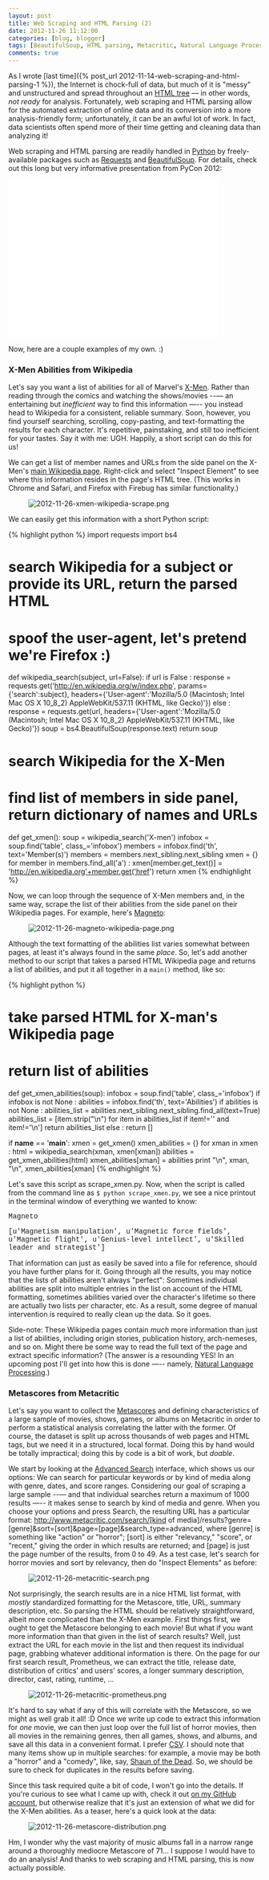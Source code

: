 ```yaml
---
layout: post
title: Web Scraping and HTML Parsing (2)
date: 2012-11-26 11:12:00
categories: [blog, blogger]
tags: [BeautifulSoup, HTML parsing, Metacritic, Natural Language Processing, PyCon, Requests, web scraping, Wikipedia, X-Men]
comments: true
---
```


As I wrote [last time]({% post_url 2012-11-14-web-scraping-and-html-parsing-1 %}), the Internet is chock-full of data, but much of it is "messy" and unstructured and spread throughout an [HTML tree](http://vinaytech.files.wordpress.com/2008/11/domimage.png) — in other words, _not ready_ for analysis. Fortunately, web scraping and HTML parsing allow for the automated extraction of online data and its conversion into a more analysis-friendly form; unfortunately, it can be an awful lot of work. In fact, data scientists often spend more of their time getting and cleaning data than analyzing it!

Web scraping and HTML parsing are readily handled in [Python](http://www.python.org/) by freely-available packages such as [Requests](http://docs.python-requests.org/en/latest/) and [BeautifulSoup](http://www.crummy.com/software/BeautifulSoup/). For details, check out this long but very informative presentation from PyCon 2012:

<iframe width="420" height="315" src="//www.youtube.com/embed/52wxGESwQSA" frameborder="0" allowfullscreen></iframe>

Now, here are a couple examples of my own. :)

### X-Men Abilities from Wikipedia

Let's say you want a list of abilities for all of Marvel's [X-Men](http://marvel.com/universe/X-Men). Rather than reading through the comics and watching the shows/movies --— an entertaining but _inefficient_ way to find this information —-- you instead head to Wikipedia for a consistent, reliable summary. Soon, however, you find yourself searching, scrolling, copy-pasting, and text-formatting the results for each character. It's repetitive, painstaking, and still too inefficient for your tastes. Say it with me: UGH. Happily, a short script can do this for us!

We can get a list of member names and URLs from the side panel on the X-Men's [main Wikipedia page](http://en.wikipedia.org/wiki/X-Men). Right-click and select "Inspect Element" to see where this information resides in the page's HTML tree. (This works in Chrome and Safari, and Firefox with Firebug has similar functionality.)

<figure>
  <img class="tqw" src="/assets/images/2012-11-26-xmen-wikipedia-scrape.png" alt="2012-11-26-xmen-wikipedia-scrape.png">
</figure>

We can easily get this information with a short Python script:

{% highlight python %}
import requests
import bs4
 
# search Wikipedia for a subject or provide its URL, return the parsed HTML
# spoof the user-agent, let's pretend we're Firefox :)
def wikipedia_search(subject, url=False):
    if url is False :
        response = requests.get('http://en.wikipedia.org/w/index.php',
                                params={'search':subject},
                                headers={'User-agent':'Mozilla/5.0 (Macintosh; Intel Mac OS X 10_8_2) AppleWebKit/537.11 (KHTML, like Gecko)'})
    else :
        response = requests.get(url,
                                headers={'User-agent':'Mozilla/5.0 (Macintosh; Intel Mac OS X 10_8_2) AppleWebKit/537.11 (KHTML, like Gecko)'})
    soup = bs4.BeautifulSoup(response.text)
    return soup
 
# search Wikipedia for the X-Men
# find list of members in side panel, return dictionary of names and URLs
def get_xmen():
    soup = wikipedia_search('X-men')
    infobox = soup.find('table', class_='infobox')
    members = infobox.find('th', text='Member(s)')
    members = members.next_sibling.next_sibling
    xmen = {}
    for member in members.find_all('a') :
        xmen[member.get_text()] = 'http://en.wikipedia.org'+member.get('href')
    return xmen
{% endhighlight %}

Now, we can loop through the sequence of X-Men members and, in the same way, scrape the list of their abilities from the side panel on their Wikipedia pages. For example, here's [Magneto](http://en.wikipedia.org/wiki/Magneto_(comics)):

<figure>
  <img class="tqw" src="/assets/images/2012-11-26-magneto-wikipedia-page.png" alt="2012-11-26-magneto-wikipedia-page.png">
</figure>

Although the text formatting of the abilities list varies somewhat between pages, at least it's always found in the same _place_. So, let's add another method to our script that takes a parsed HTML Wikipedia page and returns a list of abilities, and put it all together in a `main()` method, like so:

{% highlight python %}
# take parsed HTML for X-man's Wikipedia page
# return list of abilities
def get_xmen_abilities(soup):
    infobox = soup.find('table', class_='infobox')
    if infobox is not None :
        abilities = infobox.find('th', text='Abilities')
        if abilities is not None :
            abilities_list = abilities.next_sibling.next_sibling.find_all(text=True)
            abilities_list = [item.strip("\n") for item in abilities_list if item!='' and item!='\n']
            return abilities_list
    else : return []
 
if __name__ == '__main__':
    xmen = get_xmen()
    xmen_abilities = {}
    for xman in xmen :
        html = wikipedia_search(xman, xmen[xman])
        abilities = get_xmen_abilities(html)
        xmen_abilities[xman] = abilities
        print "\n", xman, "\n", xmen_abilities[xman]
{% endhighlight %}

Let's save this script as scrape_xmen.py. Now, when the script is called from the command line as `$ python scrape_xmen.py`, we see a nice printout in the terminal window of everything we wanted to know:

<span style="font-family:courier">Magneto</span>

<span style="font-family:courier">[u'Magnetism manipulation', u'Magnetic force fields', u'Magnetic flight', u'Genius-level intellect', u'Skilled leader and strategist']</span>

That information can just as easily be saved into a file for reference, should you have further plans for it. Going through all the results, you may notice that the lists of abilities aren't always "perfect": Sometimes individual abilities are split into multiple entries in the list on account of the HTML formatting, sometimes abilities varied over the character's lifetime so there are actually two lists per character, etc. As a result, some degree of manual intervention is required to really clean up the data. So it goes.

Side-note: These Wikipedia pages contain _much_ more information than just a list of abilities, including origin stories, publication history, arch-nemeses, and so on. Might there be some way to read the full text of the page and extract specific information? (The answer is a resounding YES! In an upcoming post I'll get into how this is done —-- namely, [Natural Language Processing](http://en.wikipedia.org/wiki/Natural_language_processing).)
<!--more-->

### Metascores from Metacritic

Let's say you want to collect the [Metascores](http://www.metacritic.com/about-metascores) and defining characteristics of a large sample of movies, shows, games, or albums on Metacritic in order to perform a statistical analysis correlating the latter with the former. Of course, the dataset is split up across thousands of web pages and HTML tags, but we need it in a structured, local format. Doing this by hand would be totally impractical; doing this by code is a bit of work, but _doable_.

We start by looking at the [Advanced Search](http://www.metacritic.com/advanced-search) interface, which shows us our options: We can search for particular keywords or by kind of media along with genre, dates, and score ranges. Considering our goal of scraping a large sample --— and that individual searches return a maximum of 1000 results —-- it makes sense to search by kind of media and genre. When you choose your options and press Search, the resulting URL has a particular format: http://www.metacritic.com/search/[kind of media]/results?genre=[genre]&sort=[sort]&page=[page]&search_type=advanced, where [genre] is something like "action" or "horror"; [sort] is either "relevancy," "score", or "recent," giving the order in which results are returned; and [page] is just the page number of the results, from 0 to 49. As a test case, let's search for horror movies and sort by relevancy, then do "Inspect Elements" as before:

<figure>
  <img class="halfw" src="/assets/images/2012-11-26-metacritic-search.png" alt="2012-11-26-metacritic-search.png">
</figure>

Not surprisingly, the search results are in a nice HTML list format, with _mostly_ standardized formatting for the Metascore, title, URL, summary description, etc. So parsing the HTML should be relatively straightforward, albeit more complicated than the X-Men example. First things first, we ought to get the Metascore belonging to each movie! But what if you want more information than that given in the list of search results? Well, just extract the URL for each movie in the list and then request its individual page, grabbing whatever additional information is there. On the page for our first search result, Prometheus, we can extract the title, release date, distribution of critics' and users' scores, a longer summary description, director, cast, rating, runtime, ...

<figure>
  <img class="halfw" src="/assets/images/2012-11-26-metacritic-prometheus.png" alt="2012-11-26-metacritic-prometheus.png">
</figure>

It's hard to say what if any of this will correlate with the Metascore, so we might as well grab it all! :D Once we write up code to extract this information for _one_ movie, we can then just loop over the full list of horror movies, then all movies in the remaining genres, then all games, shows, and albums, and save all this data in a convenient format. I prefer [CSV](http://en.wikipedia.org/wiki/Comma-separated_values). I should note that many items show up in multiple searches: for example, a movie may be both a "horror" and a "comedy", like, say, [Shaun of the Dead](http://www.metacritic.com/movie/shaun-of-the-dead). So, we should be sure to check for duplicates in the results before saving.

Since this task required quite a bit of code, I won't go into the details. If you're curious to see what I came up with, check it out [on my GitHub account](https://github.com/bdewilde/metascore/blob/master/metacritic_scaper.py), but otherwise realize that it's just an extension of what we did for the X-Men abilities. As a teaser, here's a quick look at the data:

<figure>
  <img class="tqw" src="/assets/images/2012-11-26-metascore-distribution.png" alt="2012-11-26-metascore-distribution.png">
</figure>

Hm, I wonder why the vast majority of music albums fall in a narrow range around a thoroughly mediocre Metascore of 71... I suppose I would have to do an analysis! And thanks to web scraping and HTML parsing, this is now actually possible.
